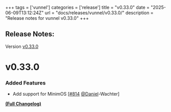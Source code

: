 +++
tags = ['vunnel']
categories = ['release']
title = "v0.33.0"
date = "2025-06-09T13:12:24Z"
url = "docs/releases/vunnel/v0.33.0/"
description = "Release notes for vunnel v0.33.0"
+++

## Release Notes:
Version [v0.33.0](https://github.com/anchore/vunnel/releases/tag/v0.33.0)

# v0.33.0

### Added Features

- Add support for MinimOS [[#814](https://github.com/anchore/vunnel/pull/814) [@Daniel](https://github.com/Daniel)-Wachter]

**[(Full Changelog)](https://github.com/anchore/vunnel/compare/v0.32.0...v0.33.0)**
